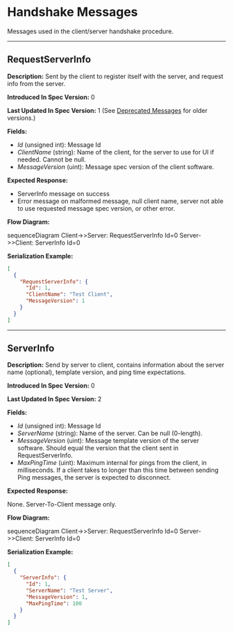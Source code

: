 # Handshake Messages

Messages used in the client/server handshake procedure.

---
## RequestServerInfo

**Description:** Sent by the client to register itself with the server, and request info from the
server.

**Introduced In Spec Version:** 0

**Last Updated In Spec Version:** 1 (See [Deprecated
Messages](deprecated.md#requestserverinfo-version-0) for older versions.)

**Fields:**

* _Id_ \(unsigned int\): Message Id
* _ClientName_ \(string\): Name of the client, for the server to use for UI if needed. Cannot be
  null.
* _MessageVersion_ \(uint\): Message spec version of the client software.

**Expected Response:**

* ServerInfo message on success
* Error message on malformed message, null client name, server not able to use requested message
  spec version, or other error.

**Flow Diagram:**

<mermaid>
sequenceDiagram
    Client->>Server: RequestServerInfo Id=0
    Server->>Client: ServerInfo Id=0
</mermaid>

**Serialization Example:**

```json
[
  {
    "RequestServerInfo": {
      "Id": 1,
      "ClientName": "Test Client",
      "MessageVersion": 1
    }
  }
]
```
---
## ServerInfo

**Description:** Send by server to client, contains information about the server name \(optional\),
template version, and ping time expectations.

**Introduced In Spec Version:** 0

**Last Updated In Spec Version:** 2

**Fields:**

* _Id_ \(unsigned int\): Message Id
* _ServerName_ \(string\): Name of the server. Can be null \(0-length\).
* _MessageVersion_ \(uint\): Message template version of the server software. Should equal
  the version that the client sent in RequestServerInfo.
* _MaxPingTime_ \(uint\): Maximum internal for pings from the client, in milliseconds. If a client
  takes to longer than this time between sending Ping messages, the server is expected to
  disconnect.

**Expected Response:**

None. Server-To-Client message only.

**Flow Diagram:**

<mermaid>
sequenceDiagram
    Client->>Server: RequestServerInfo Id=0
    Server->>Client: ServerInfo Id=0
</mermaid>

**Serialization Example:**

```json
[
  {
    "ServerInfo": {
      "Id": 1,
      "ServerName": "Test Server",
      "MessageVersion": 1,
      "MaxPingTime": 100
    }
  }
]
```

